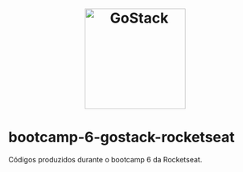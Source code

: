 <h1 align="center">
    <img alt="GoStack" src="https://rocketseat-cdn.s3-sa-east-1.amazonaws.com/bootcamp-header.png" width="200px" />
</h1>

# bootcamp-6-gostack-rocketseat
Códigos produzidos durante o bootcamp 6 da Rocketseat.
